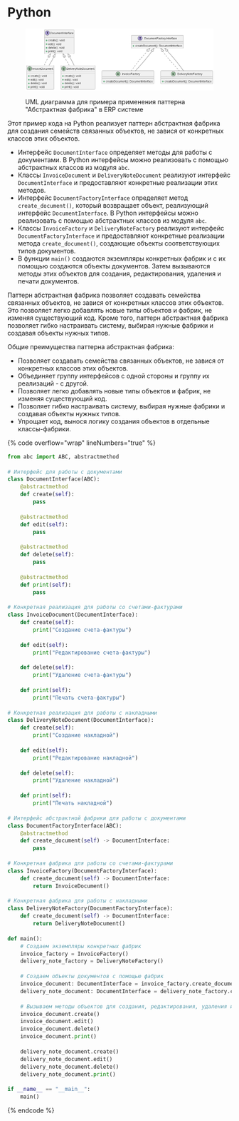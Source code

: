 # Python

<figure><img src="../../../../../.gitbook/assets/image (2) (1).png" alt=""><figcaption><p>UML диаграмма для примера применения паттерна "Абстрактная фабрика" в ERP системе</p></figcaption></figure>

Этот пример кода на Python реализует паттерн абстрактная фабрика для создания семейств связанных объектов, не завися от конкретных классов этих объектов.

* Интерфейс `DocumentInterface` определяет методы для работы с документами. В Python интерфейсы можно реализовать с помощью абстрактных классов из модуля `abc`.
* Классы `InvoiceDocument` и `DeliveryNoteDocument` реализуют интерфейс `DocumentInterface` и предоставляют конкретные реализации этих методов.
* Интерфейс `DocumentFactoryInterface` определяет метод `create_document()`, который возвращает объект, реализующий интерфейс `DocumentInterface`. В Python интерфейсы можно реализовать с помощью абстрактных классов из модуля `abc`.
* Классы `InvoiceFactory` и `DeliveryNoteFactory` реализуют интерфейс `DocumentFactoryInterface` и предоставляют конкретные реализации метода `create_document()`, создающие объекты соответствующих типов документов.
* В функции `main()` создаются экземпляры конкретных фабрик и с их помощью создаются объекты документов. Затем вызываются методы этих объектов для создания, редактирования, удаления и печати документов.

Паттерн абстрактная фабрика позволяет создавать семейства связанных объектов, не завися от конкретных классов этих объектов. Это позволяет легко добавлять новые типы объектов и фабрик, не изменяя существующий код. Кроме того, паттерн абстрактная фабрика позволяет гибко настраивать систему, выбирая нужные фабрики и создавая объекты нужных типов.

Общие преимущества паттерна абстрактная фабрика:

* Позволяет создавать семейства связанных объектов, не завися от конкретных классов этих объектов.
* Объединяет группу интерфейсов с одной стороны и группу их реализаций - с другой.
* Позволяет легко добавлять новые типы объектов и фабрик, не изменяя существующий код.
* Позволяет гибко настраивать систему, выбирая нужные фабрики и создавая объекты нужных типов.
* Упрощает код, вынося логику создания объектов в отдельные классы-фабрики.

{% code overflow="wrap" lineNumbers="true" %}
```python
from abc import ABC, abstractmethod

# Интерфейс для работы с документами
class DocumentInterface(ABC):
    @abstractmethod
    def create(self):
        pass

    @abstractmethod
    def edit(self):
        pass

    @abstractmethod
    def delete(self):
        pass

    @abstractmethod
    def print(self):
        pass

# Конкретная реализация для работы со счетами-фактурами
class InvoiceDocument(DocumentInterface):
    def create(self):
        print("Создание счета-фактуры")

    def edit(self):
        print("Редактирование счета-фактуры")

    def delete(self):
        print("Удаление счета-фактуры")

    def print(self):
        print("Печать счета-фактуры")

# Конкретная реализация для работы с накладными
class DeliveryNoteDocument(DocumentInterface):
    def create(self):
        print("Создание накладной")

    def edit(self):
        print("Редактирование накладной")

    def delete(self):
        print("Удаление накладной")

    def print(self):
        print("Печать накладной")

# Интерфейс абстрактной фабрики для работы с документами
class DocumentFactoryInterface(ABC):
    @abstractmethod
    def create_document(self) -> DocumentInterface:
        pass

# Конкретная фабрика для работы со счетами-фактурами
class InvoiceFactory(DocumentFactoryInterface):
    def create_document(self) -> DocumentInterface:
        return InvoiceDocument()

# Конкретная фабрика для работы с накладными
class DeliveryNoteFactory(DocumentFactoryInterface):
    def create_document(self) -> DocumentInterface:
        return DeliveryNoteDocument()

def main():
    # Создаем экземпляры конкретных фабрик
    invoice_factory = InvoiceFactory()
    delivery_note_factory = DeliveryNoteFactory()

    # Создаем объекты документов с помощью фабрик
    invoice_document: DocumentInterface = invoice_factory.create_document()
    delivery_note_document: DocumentInterface = delivery_note_factory.create_document()

    # Вызываем методы объектов для создания, редактирования, удаления и печати документов
    invoice_document.create()
    invoice_document.edit()
    invoice_document.delete()
    invoice_document.print()

    delivery_note_document.create()
    delivery_note_document.edit()
    delivery_note_document.delete()
    delivery_note_document.print()

if __name__ == "__main__":
    main()
```
{% endcode %}
